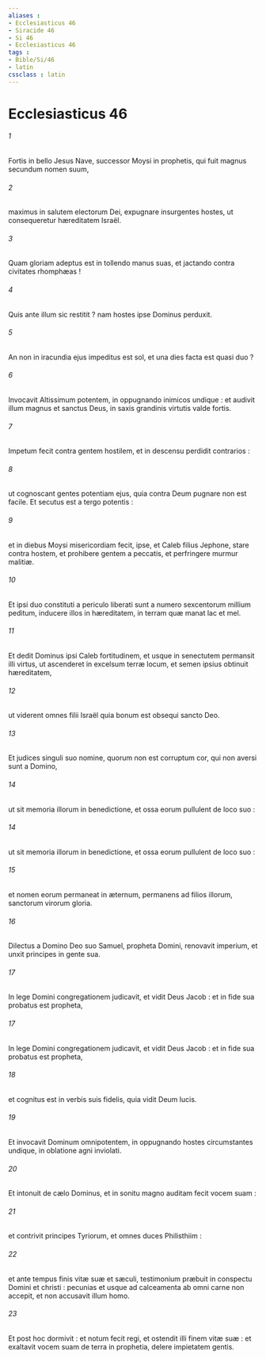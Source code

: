 ```yaml
---
aliases : 
- Ecclesiasticus 46
- Siracide 46
- Si 46
- Ecclesiasticus 46
tags : 
- Bible/Si/46
- latin
cssclass : latin
---
```


# Ecclesiasticus 46

###### 1
Fortis in bello Jesus Nave, successor Moysi in prophetis, qui fuit magnus secundum nomen suum,
###### 2
maximus in salutem electorum Dei, expugnare insurgentes hostes, ut consequeretur hæreditatem Israël.
###### 3
Quam gloriam adeptus est in tollendo manus suas, et jactando contra civitates rhomphæas !
###### 4
Quis ante illum sic restitit ? nam hostes ipse Dominus perduxit.
###### 5
An non in iracundia ejus impeditus est sol, et una dies facta est quasi duo ?
###### 6
Invocavit Altissimum potentem, in oppugnando inimicos undique : et audivit illum magnus et sanctus Deus, in saxis grandinis virtutis valde fortis.
###### 7
Impetum fecit contra gentem hostilem, et in descensu perdidit contrarios :
###### 8
ut cognoscant gentes potentiam ejus, quia contra Deum pugnare non est facile. Et secutus est a tergo potentis :
###### 9
et in diebus Moysi misericordiam fecit, ipse, et Caleb filius Jephone, stare contra hostem, et prohibere gentem a peccatis, et perfringere murmur malitiæ.
###### 10
Et ipsi duo constituti a periculo liberati sunt a numero sexcentorum millium peditum, inducere illos in hæreditatem, in terram quæ manat lac et mel.
###### 11
Et dedit Dominus ipsi Caleb fortitudinem, et usque in senectutem permansit illi virtus, ut ascenderet in excelsum terræ locum, et semen ipsius obtinuit hæreditatem,
###### 12
ut viderent omnes filii Israël quia bonum est obsequi sancto Deo.
###### 13
Et judices singuli suo nomine, quorum non est corruptum cor, qui non aversi sunt a Domino,
###### 14
ut sit memoria illorum in benedictione, et ossa eorum pullulent de loco suo :
###### 14
ut sit memoria illorum in benedictione, et ossa eorum pullulent de loco suo :
###### 15
et nomen eorum permaneat in æternum, permanens ad filios illorum, sanctorum virorum gloria.
###### 16
Dilectus a Domino Deo suo Samuel, propheta Domini, renovavit imperium, et unxit principes in gente sua.
###### 17
In lege Domini congregationem judicavit, et vidit Deus Jacob : et in fide sua probatus est propheta,
###### 17
In lege Domini congregationem judicavit, et vidit Deus Jacob : et in fide sua probatus est propheta,
###### 18
et cognitus est in verbis suis fidelis, quia vidit Deum lucis.
###### 19
Et invocavit Dominum omnipotentem, in oppugnando hostes circumstantes undique, in oblatione agni inviolati.
###### 20
Et intonuit de cælo Dominus, et in sonitu magno auditam fecit vocem suam :
###### 21
et contrivit principes Tyriorum, et omnes duces Philisthiim :
###### 22
et ante tempus finis vitæ suæ et sæculi, testimonium præbuit in conspectu Domini et christi : pecunias et usque ad calceamenta ab omni carne non accepit, et non accusavit illum homo.
###### 23
Et post hoc dormivit : et notum fecit regi, et ostendit illi finem vitæ suæ : et exaltavit vocem suam de terra in prophetia, delere impietatem gentis.
